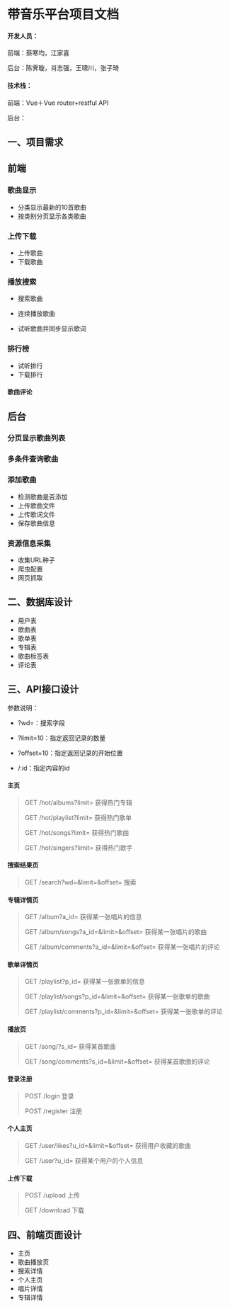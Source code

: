 # 带音乐平台项目文档

#### 开发人员：

前端：蔡寒均，江家喜

后台：陈霁璇，肖志强，王啸川，张子琦

#### 技术栈：

前端：Vue＋Vue router+restful API

后台：

## 一、项目需求

## 前端

### 歌曲显示

- 分类显示最新的10首歌曲
- 按类别分页显示各类歌曲

### 上传下载

- 上传歌曲
- 下载歌曲

### 播放搜索

- 搜索歌曲

- 连续播放歌曲
- 试听歌曲并同步显示歌词

### 排行榜

- 试听排行
- 下载排行

#### 歌曲评论

## 后台

### 分页显示歌曲列表

### 多条件查询歌曲

### 添加歌曲

- 检测歌曲是否添加
- 上传歌曲文件
- 上传歌词文件
- 保存歌曲信息

### 资源信息采集

- 收集URL种子
- 爬虫配置
- 网页抓取

## 二、数据库设计

- 用户表
- 歌曲表
- 歌单表
- 专辑表
- 歌曲标签表
- 评论表

## 三、API接口设计

参数说明：

- ?wd=：搜索字段

- ?limit=10：指定返回记录的数量
- ?offset=10：指定返回记录的开始位置
- /:id：指定内容的id

#### 主页

> GET		/hot/albums?limit=		获得热门专辑		
>
> GET		/hot/playlist?limit=		获得热门歌单
>
> GET		/hot/songs?limit=		获得热门歌曲
>
> GET		/hot/singers?limit=		获得热门歌手

#### 搜索结果页

> GET		/search?wd=&limit=&offset=		搜索

#### 专辑详情页

> GET		/album?a_id=		获得某一张唱片的信息		
>
> GET		/album/songs?a_id=&limit=&offset=		获得某一张唱片的歌曲
>
> GET		/album/comments?a_id=&limit=&offset=		获得某一张唱片的评论

#### 歌单详情页

> GET		/playlist?p_id=		获得某一张歌单的信息
>
> GET		/playlist/songs?p_id=&limit=&offset=		获得某一张歌单的歌曲
>
> GET		/playlist/comments?p_id=&limit=&offset=		获得某一张歌单的评论

#### 播放页

> GET		/song/?s_id=		获得某首歌曲
>
> GET		/song/comments?s_id=&limit=&offset=		获得某首歌曲的评论

#### 登录注册

> POST		/login		登录
>
> POST		/register			注册

#### 个人主页

> GET		/user/likes?u_id=&limit=&offset=		获得用户收藏的歌曲
>
> GET		/user?u_id=		获得某个用户的个人信息

#### 上传下载

> POST		/upload		上传
>
> GET			/download		下载

## 四、前端页面设计
- 主页
- 歌曲播放页
- 搜索详情
- 个人主页
- 唱片详情
- 专辑详情




